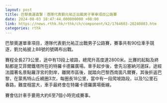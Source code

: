 ```yaml
---
layout: post
title: 巴黎奧運直撃｜港隊代表劉允祐正出戰男子單車項目公路賽
date: 2024-08-03 18:47:44.000000000 +08:00
link: https://news.rthk.hk/rthk/ch/component/k2/1764603-20240803.htm
categories: rthk
---
```


巴黎奧運單車項目，港隊代表劉允祐正出戰男子公路賽，賽事共有90位車手競逐，劉允祐披上88號的號碼布出戰。

賽程全長273公里，途中有13段上坡路，總爬升高度達2800米。比賽的起點及終點都是艾菲爾鐵塔所在的特羅卡德羅廣場。車手起步後，會先沿塞納河邊踩，途經法國著名景點羅浮宮的對岸，離開市區後，就踏向巴黎西南面凡爾賽，其後折返巴黎，在蒙馬特山丘繞圈3次，每圈長18公里，當中有一段爬坡路段，以及1公里石春路，難度相當大，車手最終會在特羅卡德羅廣場衝線。

賽會估計車手要用大約6至7個小時完成賽事。

